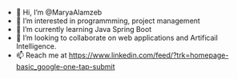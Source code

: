 - 👋 Hi, I’m @MaryaAlamzeb
- 👀 I’m interested in programmming, project management
- 🌱 I’m currently learning Java Spring Boot
- 💞️ I’m looking to collaborate on web applications and Artificail Intelligence.
- 📫 Reach me at https://www.linkedin.com/feed/?trk=homepage-basic_google-one-tap-submit

<!---
MaryaAlamzeb/MaryaAlamzeb is a ✨ special ✨ repository because its `README.md` (this file) appears on your GitHub profile.
You can click the Preview link to take a look at your changes.
--->
